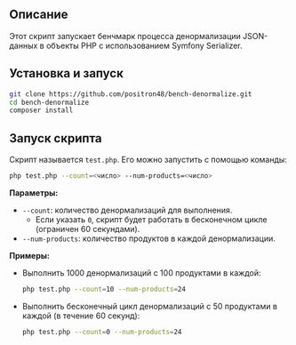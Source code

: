 ## Описание

Этот скрипт запускает бенчмарк процесса денормализации JSON-данных в объекты PHP с использованием Symfony Serializer.

## Установка и запуск

```bash
git clone https://github.com/positron48/bench-denormalize.git
cd bench-denormalize
composer install
```


## Запуск скрипта

Скрипт называется `test.php`. Его можно запустить с помощью команды:

```bash
php test.php --count=<число> --num-products=<число>
```

**Параметры:**

- `--count`: количество денормализаций для выполнения.
    - Если указать `0`, скрипт будет работать в бесконечном цикле (ограничен 60 секундами).
- `--num-products`: количество продуктов в каждой денормализации.

**Примеры:**

- Выполнить 1000 денормализаций с 100 продуктами в каждой:

  ```bash
  php test.php --count=10 --num-products=24
  ```

- Выполнить бесконечный цикл денормализаций с 50 продуктами в каждой (в течение 60 секунд):

  ```bash
  php test.php --count=0 --num-products=24
  ```